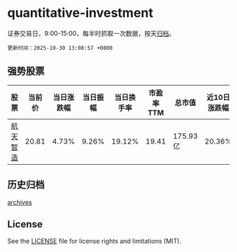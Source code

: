 # quantitative-investment

证券交易日，9:00-15:00，每半时抓取一次数据，按天[归档](archives)。

`更新时间：2025-10-30 13:08:57 +0800`

## 强势股票

|股票|当前价|当日涨跌幅|当日振幅|当日换手率|市盈率TTM|总市值|近10日涨跌幅|
|----|----|----|----|----|----|----|----|
|[航天智造](https://xueqiu.com/S/SZ300446)|20.81|4.73%|9.26%|19.12%|19.41|175.93亿|20.36%|

## 历史归档

[archives](archives)

## License

See the [LICENSE](LICENSE) file for license rights and limitations (MIT).